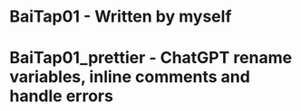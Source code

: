 # BaiTap01 - Written by myself
# BaiTap01_prettier - ChatGPT rename variables, inline comments and handle errors